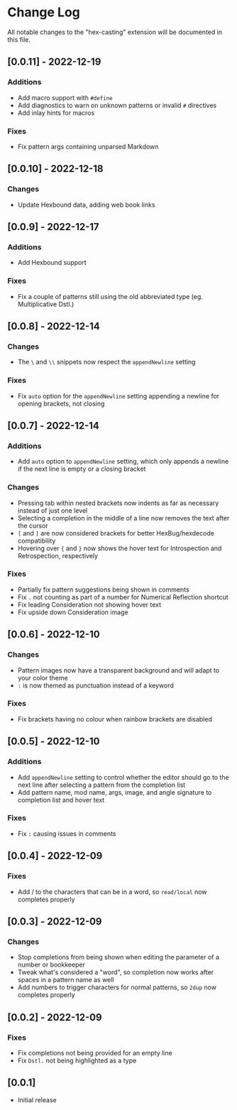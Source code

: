# Change Log

All notable changes to the "hex-casting" extension will be documented in this file.

## [0.0.11] - 2022-12-19

### Additions

- Add macro support with `#define`
- Add diagnostics to warn on unknown patterns or invalid `#` directives
- Add inlay hints for macros

### Fixes

- Fix pattern args containing unparsed Markdown

## [0.0.10] - 2022-12-18

### Changes

- Update Hexbound data, adding web book links

## [0.0.9] - 2022-12-17

### Additions

- Add Hexbound support

### Fixes

- Fix a couple of patterns still using the old abbreviated type (eg. Multiplicative Dstl.)

## [0.0.8] - 2022-12-14

### Changes

- The `\` and `\\` snippets now respect the `appendNewline` setting

### Fixes

- Fix `auto` option for the `appendNewline` setting appending a newline for opening brackets, not closing

## [0.0.7] - 2022-12-14

### Additions

- Add `auto` option to `appendNewline` setting, which only appends a newline if the next line is empty or a closing bracket

### Changes

- Pressing tab within nested brackets now indents as far as necessary instead of just one level
- Selecting a completion in the middle of a line now removes the text after the cursor
- `[` and `]` are now considered brackets for better HexBug/hexdecode compatibility
- Hovering over `{` and `}` now shows the hover text for Introspection and Retrospection, respectively

### Fixes

- Partially fix pattern suggestions being shown in comments
- Fix `.` not counting as part of a number for Numerical Reflection shortcut
- Fix leading Consideration not showing hover text
- Fix upside down Consideration image

## [0.0.6] - 2022-12-10

### Changes

- Pattern images now have a transparent background and will adapt to your color theme
- `:` is now themed as punctuation instead of a keyword

### Fixes

- Fix brackets having no colour when rainbow brackets are disabled

## [0.0.5] - 2022-12-10

### Additions

- Add `appendNewline` setting to control whether the editor should go to the next line after selecting a pattern from the completion list
- Add pattern name, mod name, args, image, and angle signature to completion list and hover text

### Fixes

- Fix `:` causing issues in comments

## [0.0.4] - 2022-12-09

### Fixes

- Add / to the characters that can be in a word, so `read/local` now completes properly

## [0.0.3] - 2022-12-09

### Changes

- Stop completions from being shown when editing the parameter of a number or bookkeeper
- Tweak what's considered a "word", so completion now works after spaces in a pattern name as well
- Add numbers to trigger characters for normal patterns, so `2dup` now completes properly

## [0.0.2] - 2022-12-09

### Fixes

- Fix completions not being provided for an empty line
- Fix `Dstl.` not being highlighted as a type

## [0.0.1]

- Initial release
